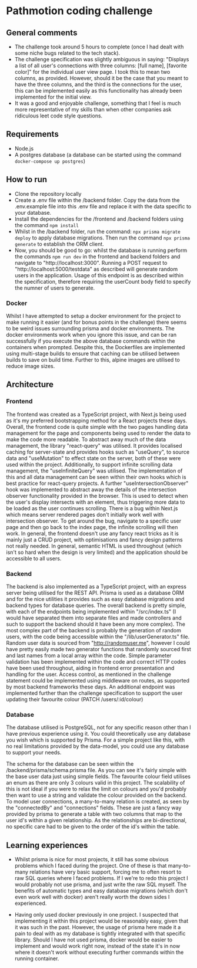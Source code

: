 # Pathmotion coding challenge

## General comments

- The challenge took around 5 hours to complete (once I had dealt with some niche bugs related to the tech stack).
- The challenge specification was slightly ambiguous in saying: "Displays a list of all user's connections with three columns: [full name], [favorite color]" for the individual user view page. I took this to mean two columns, as provided. However, should it be the case that you meant to have the three columns, and the third is the connections for the user, this can be implemented easily as this functionality has already been implemented for the initial view.
- It was a good and enjoyable challenge, something that I feel is much more representative of my skills than when other companies ask ridiculous leet code style questions.

## Requirements

- Node.js
- A postgres database (a database can be started using the command `docker-compose up postgres`)

## How to run

- Clone the repository locally
- Create a .env file within the /backend folder. Copy the data from the .env.example file into this .env file and replace it with the data specific to your database.
- Install the dependencies for the /frontend and /backend folders using the command `npm install`
- Whilst in the /backend folder, run the command: `npx prisma migrate deploy` to apply database migrations. Then run the command `npx prisma generate` to establish the ORM client.
- Now, you should be good to go: whilst the database is running perform the commands `npm run dev` in the frontend and backend folders and navigate to "http://localhost:3000". Running a POST request to "http://localhost:5000/testdata" as described will generate random users in the application. Usage of this endpoint is as described within the specification, therefore requiring the userCount body field to specify the numner of users to generate.

### Docker

Whilst I have attempted to setup a docker environment for the project to make running it easier (and for bonus points in the challenge) there seems to be weird issues surrounding prisma and docker environments. The docker environments work when you ignore this issue, and can be ran successfully if you execute the above database commands within the containers when prompted. Despite this, the Dockerfiles are implemented using multi-stage builds to ensure that caching can be utilised between builds to save on build time. Further to this, alpine images are utilised to reduce image sizes.

## Architecture

### Frontend

The frontend was created as a TypeScript project, with Next.js being used as it's my preferred bootstrapping method for a React projects these days. Overall, the frontend code is quite simple with the two pages handling data management for the page and components being used to render the data to make the code more readable. To abstract away much of the data management, the library "react-query" was utilised. It provides localised caching for server-state and provides hooks such as "useQuery", to source data and "useMutation" to effect state on the server, both of these were used within the project. Additionally, to support infinite scrolling data management, the "useInfiniteQuery" was utilised. The implementation of this and all data management can be seen within their own hooks which is best practice for react-query projects. A further "useIntersectionObserver" hook was implemented to abstract away the details of the intersection observer functionality provided in the browser. This is used to detect when the user's display intersects with an element, thus triggering more data to be loaded as the user continues scrolling. There is a bug within Next.js which means server rendered pages don't initially work well with intersection observer. To get around the bug, navigate to a specific user page and then go back to the index page, the infinite scrolling will then work. In general, the frontend doesn't use any fancy react tricks as it is mainly just a CRUD project, with optimisations and fancy design patterns not really needed. In general, semantic HTML is used throughout (which isn't so hard when the design is very limited) and the application should be accessible to all users.

### Backend

The backend is also implemented as a TypeScript project, with an express server being utilised for the REST API. Prisma is used as a database ORM and for the nice utilities it provides such as easy database migrations and backend types for database queries. The overall backend is pretty simple, with each of the endpoints being implemented within "/src/index.ts" (I would have separated them into separate files and made controllers and such to support the backend should it have been any more complex). The most complex part of the backend is probably the generation of random users, with the code being accessible within the "/lib/userGenerator.ts" file. Random user data is sourced from "http://randomuser.me", however I could have pretty easily made two generator functions that randomly sourced first and last names from a local array within the code. Simple parameter validation has been implemented within the code and correct HTTP codes have been used throughout, aiding in frontend error presentation and handling for the user. Access control, as mentioned in the challenge statement could be implemented using middleware on routes, as supported by most backend frameworks these days. An additional endpoint was implemented further than the challenge specification to support the user updating their favourite colour (PATCH /users/:id/colour)

### Database

The database utilised is PostgreSQL, not for any specific reason other than I have previous experience using it. You could theoretically use any database you wish which is supported by Prisma. For a simple project like this, with no real limitations provided by the data-model, you could use any database to support your needs.

The schema for the database can be seen within the /backend/prisma/schema.prisma file. As you can see it's fairly simple with the base user data just using simple fields. The favourite colour field utilises an enum as there are only 3 colours valid in this project. The scalability of this is not ideal if you were to relax the limit on colours and you'd probably then want to use a string and validate the colour provided on the backend. To model user connections, a many-to-many relation is created, as seen by the "connectedBy" and "connections" fields. These are just a fancy way provided by prisma to generate a table with two columns that map to the user id's within a given relationship. As the relationships are bi-directional, no specific care had to be given to the order of the id's within the table.

## Learning experiences

- Whilst prisma is nice for most projects, it still has some obvious problems which I faced during the project. One of these is that many-to-many relations have very basic support, forcing me to often resort to raw SQL queries where I faced problems. If I we're to redo this project I would probably not use prisma, and just write the raw SQL myself. The benefits of automatic types and easy database migrations (which don't even work well with docker) aren't really worth the down sides I experienced.

- Having only used docker previously in one project. I suspected that implementing it within this project would be reasonably easy, given that it was such in the past. However, the usage of prisma here made it a pain to deal with as my database is tightly integrated with that specific library. Should I have not used prisma, docker would be easier to implement and would work right now, instead of the state it's in now where it doesn't work without executing further commands within the running container.
